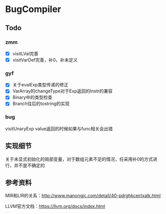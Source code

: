 # BugCompiler

## Todo

### zmm

- [x] visitLVal完善
- [x] visitVarDef完善，补0，补未定义
### gyf
- [x] 关于evalExp类型传递的修正
- [x] VarArray的changeType对于Exp返回的Instr的兼容
- [x] Binary中的类型检查
- [x] Branch往后的tostring的实现

### bug
visitUnaryExp value返回的时候如果与func相关会出错

## 实现细节
关于未显式初始化的局部变量，对于数组元素不足的情况，任采用补0的方式进行，并不是不确定的

## 参考资料
MIR和LIR的关系：http://www.manongjc.com/detail/40-pdrghkceirlxalk.html

LLVM官方文档：https://llvm.org/docs/index.html